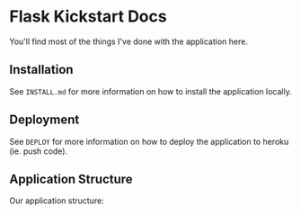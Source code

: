 Flask Kickstart Docs
====================

You'll find most of the things I've done with the application here.

Installation
------------

See `INSTALL.md` for more information on how to install the application locally.

Deployment
----------

See `DEPLOY` for more information on how to deploy the application to heroku (ie. push code).

Application Structure
---------------------

Our application structure:

